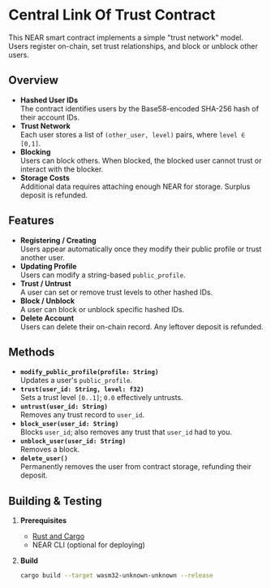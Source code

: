 # Central Link Of Trust Contract

This NEAR smart contract implements a simple "trust network" model. Users register on-chain, set trust relationships, and block or unblock other users.

## Overview

- **Hashed User IDs**  
  The contract identifies users by the Base58-encoded SHA-256 hash of their account IDs. 
- **Trust Network**  
  Each user stores a list of `(other_user, level)` pairs, where `level ∈ [0,1]`.
- **Blocking**  
  Users can block others. When blocked, the blocked user cannot trust or interact with the blocker.
- **Storage Costs**  
  Additional data requires attaching enough NEAR for storage. Surplus deposit is refunded.

## Features

- **Registering / Creating**  
  Users appear automatically once they modify their public profile or trust another user.
- **Updating Profile**  
  Users can modify a string-based `public_profile`.
- **Trust / Untrust**  
  A user can set or remove trust levels to other hashed IDs.
- **Block / Unblock**  
  A user can block or unblock specific hashed IDs.
- **Delete Account**  
  Users can delete their on-chain record. Any leftover deposit is refunded.

## Methods

- **`modify_public_profile(profile: String)`**  
  Updates a user's `public_profile`.
- **`trust(user_id: String, level: f32)`**  
  Sets a trust level `[0..1]`; `0.0` effectively untrusts.  
- **`untrust(user_id: String)`**  
  Removes any trust record to `user_id`.
- **`block_user(user_id: String)`**  
  Blocks `user_id`; also removes any trust that `user_id` had to you.
- **`unblock_user(user_id: String)`**  
  Removes a block.
- **`delete_user()`**  
  Permanently removes the user from contract storage, refunding their deposit.

## Building & Testing

1. **Prerequisites**  
   - [Rust and Cargo](https://www.rust-lang.org/tools/install)
   - NEAR CLI (optional for deploying)

2. **Build**  
   ```bash
   cargo build --target wasm32-unknown-unknown --release
